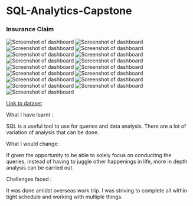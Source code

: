 # SQL-Analytics-Capstone

### Insurance Claim

![Screenshot of dashboard](https://i.imgur.com/2xIywxF.png)
![Screenshot of dashboard](https://i.imgur.com/wPXnCkA.png)
![Screenshot of dashboard](https://i.imgur.com/s8OA71u.png)
![Screenshot of dashboard](https://i.imgur.com/SI1m8eV.png)
![Screenshot of dashboard](https://i.imgur.com/VM2nryM.png)
![Screenshot of dashboard](https://i.imgur.com/lK4wVGk.png)
![Screenshot of dashboard](https://i.imgur.com/BDtWDFA.png)
![Screenshot of dashboard](https://i.imgur.com/JCcxpwO.png)
![Screenshot of dashboard](https://i.imgur.com/di8QyKQ.png)
![Screenshot of dashboard](https://i.imgur.com/UdXjZSO.png)
![Screenshot of dashboard](https://i.imgur.com/tJZyWw9.png)
![Screenshot of dashboard](https://i.imgur.com/8VwmOfC.png)
![Screenshot of dashboard](https://i.imgur.com/SEfAmcs.png)
![Screenshot of dashboard](https://i.imgur.com/sf84o6M.png)
![Screenshot of dashboard](https://i.imgur.com/yfyqz6W.png)
![Screenshot of dashboard](https://i.imgur.com/KO7jV90.png)
![Screenshot of dashboard](https://i.imgur.com/P5ruQ6J.png)

[Link to dataset](https://www.kaggle.com/datasets/aungpyaeap/supermarket-sales?resource=download)

What I have learnt     :

SQL is a useful tool to use for queries and data analysis. There are a lot of variation of analysis that can be done. 


What I would change:

If given the opportunity to be able to solely focus on conducting the queries, instead of having to juggle other happenings in life, more in depth analysis can be carried out. 


Challenges faced       :

It was done amidst overseas work trip. I was striving to complete all within tight schedule and working with multiple things.
